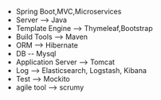 - Spring Boot,MVC,Microservices
- Server --> Java
- Template Engine --> Thymeleaf,Bootstrap
- Build Tools --> Maven
- ORM --> Hibernate
- DB -- Mysql
- Application Server --> Tomcat
- Log --> Elasticsearch, Logstash, Kibana
- Test --> Mockito
- agile tool --> scrumy
